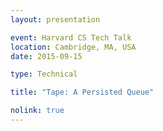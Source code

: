 ```yaml
---
layout: presentation

event: Harvard CS Tech Talk
location: Cambridge, MA, USA
date: 2015-09-15

type: Technical

title: "Tape: A Persisted Queue"

nolink: true
---
```

